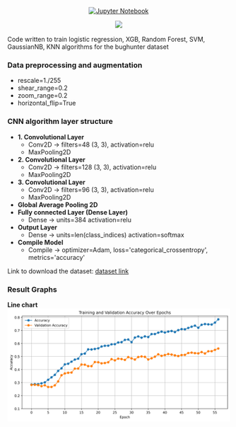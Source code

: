 <div align="center">

  <a href="">![Jupyter Notebook](https://img.shields.io/badge/jupyter-%23FA0F00.svg?style=for-the-badge&logo=jupyter&logoColor=white)</a>

</div>

<p align="center"><img src="https://socialify.git.ci/Emre-Kahveci/car-body-type-classification/image?font=Rokkitt&language=1&name=1&pattern=Solid&theme=Dark"></p>

<p id="description">Code written to train logistic regression, XGB, Random Forest, SVM, GaussianNB, KNN algorithms for the bughunter dataset

### **Data preprocessing and augmentation**
 - rescale=1./255
 - shear_range=0.2
 - zoom_range=0.2
 - horizontal_flip=True

### **CNN algorithm layer structure**

 - **1. Convolutional Layer**
   - Conv2D -> filters=48 (3, 3), activation=relu
   - MaxPooling2D
 - **2. Convolutional Layer**
   - Conv2D -> filters=128 (3, 3), activation=relu
   - MaxPooling2D
 - **3. Convolutional Layer**
   - Conv2D -> filters=96 (3, 3), activation=relu
   - MaxPooling2D
 - **Global Average Pooling 2D**
 - **Fully connected Layer (Dense Layer)**
   - Dense -> units=384 activation=relu
 - **Output Layer**
   - Dense -> units=len(class_indices) activation=softmax
 - **Compile Model**
   - Compile -> optimizer=Adam, loss='categorical_crossentropy', metrics='accuracy'

Link to download the dataset: [dataset link](https://universe.roboflow.com/ana-lowela-l--lucas/vehicle-classification-sgcum)

  ### **Result Graphs**
  **Line chart**
  ![line-chart](https://github.com/Emre-Kahveci/car-body-type-classification/blob/7ab5ed4d43f63c4d144eafc9ad4aaeac9d332897/results/accuracy-val-accuracy%20graph.png)

</p>
